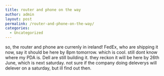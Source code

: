 ```yaml
---
title: router and phone on the way
author: admin
layout: post
permalink: /router-and-phone-on-the-way/
categories:
  - Uncategorized
---
```

so, the router and phone are currenly in ireland! FedEx, who are shipping it now, say it should be here by 8pm tomorrow. which is cool. still dont know where my PDA is. Dell are still building it. they reckon it will be here by 26th June, which is next saturday. not sure if the company doing deleverys will delever on a saturday, but ill find out then.